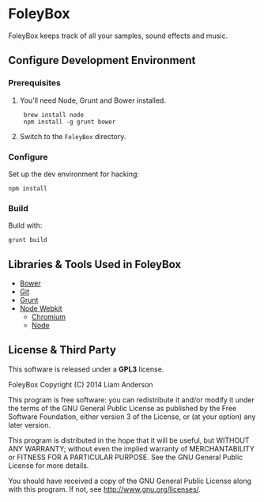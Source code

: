 FoleyBox
==========

FoleyBox keeps track of all your samples, sound effects and music.


Configure Development Environment
---------------------------------

### Prerequisites

1. You'll need Node, Grunt and Bower installed.

        brew install node
        npm install -g grunt bower

2. Switch to the `FoleyBox` directory.


### Configure

Set up the dev environment for hacking:

    npm install


### Build

Build with:

    grunt build


Libraries & Tools Used in FoleyBox
------------------------------------

* [Bower](http://bower.io/)
* [Git](http://git-scm.com/)
* [Grunt](http://gruntjs.com/)
* [Node Webkit](https://github.com/rogerwang/node-webkit)
    * [Chromium](http://www.chromium.org)
    * [Node](http://nodejs.org/)


License & Third Party
---------------------

This software is released under a **GPL3** license.

FoleyBox
Copyright (C) 2014 Liam Anderson

This program is free software: you can redistribute it and/or modify
it under the terms of the GNU General Public License as published by
the Free Software Foundation, either version 3 of the License, or
(at your option) any later version.

This program is distributed in the hope that it will be useful,
but WITHOUT ANY WARRANTY; without even the implied warranty of
MERCHANTABILITY or FITNESS FOR A PARTICULAR PURPOSE.  See the
GNU General Public License for more details.

You should have received a copy of the GNU General Public License
along with this program.  If not, see <http://www.gnu.org/licenses/>.
